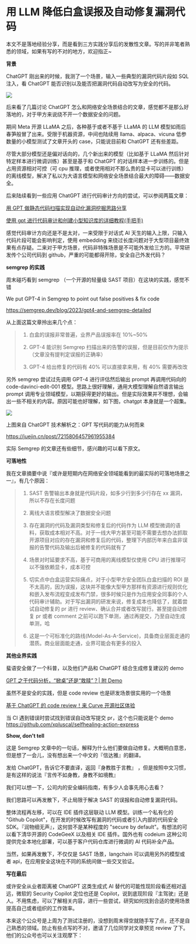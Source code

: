 # 用 LLM 降低白盒误报及自动修复漏洞代码
本文不是落地经验分享，而是看到三方实践分享后的发散性文章。写的并非笔者熟悉的领域，如果有写的不对的地方，欢迎指正~

**背景**

ChatGPT 刚出来的时候，我测了一个场景，输入一些典型的漏洞代码片段如 SQL 注入，看 ChatGPT 能否识别以及能否把漏洞代码自动改写为安全的代码。

![](https://github.com/D0n9/paper_archive/blob/main/paper/picture/2023/4/34b6717b-9d3d-4a44-8255-4dd1c5c7a0cb.png?raw=true)

后来看了几篇讨论 ChatGPT 怎么和网络安全场景结合的文章，感觉都不是那么好落地的，对于甲方来说绕不开一个数据安全的问题。

期间 Meta 开源 LLaMA 之后，各种基于或者不基于 LLaMA 的 LLM 模型如雨后春笋般冒了出来。受限于机器资源，中间也陆续用 llama、alpaca、vicuna 低参数量的小模型测试了文章开头的 case，只能说目前和 ChatGPT 还有些差距。

尽管大部分模型还是偏对话向的，几个新出来的模型（比如基于 LLaMA 然后针对特定样本进行微调训练）甚至是基于和 ChatGPT 的对话样本进一步训练的。但是占用资源相对可控（可 cpu 推理，或者使用相对不那么贵的显卡可以进行训练）的离线模型，解决了私以为大语言模型和网络安全场景结合最大的障碍——数据安全。

后来陆续看到一些应用 ChatGPT 进行代码审计方向的尝试，可以参阅两篇文章：  

[用 GPT 做静态代码扫描实现自动化漏洞挖掘思路分享](https://mp.weixin.qq.com/s?__biz=MzAxNDk0MDU2MA==&mid=2247484446&idx=1&sn=4148de7d5a598b759f30f7c5b24925f1&scene=21#wechat_redirect)

[使用 gpt 进行代码审计和创建小型知识库的详细教程(手把手)](https://mp.weixin.qq.com/s?__biz=MzA4NzA5OTYzNw==&mid=2247484294&idx=1&sn=b7539dfe053031d068cc1719d0e453c6&scene=21#wechat_redirect)

感觉代码审计方向还是不是太对，一来受限于对话式 AI 天生的输入上限，只输入代码片段可能会影响判定，使用 embedding 来绕过长度问题对于大型项目最终效果有点存疑。二来对于甲方场景，代码非特殊场景是不可能外发给三方的。平常研发传个公司代码到 github，严重的可能都得开除，安全自己外发代码？[](https://mp.weixin.qq.com/s?__biz=MzA4NzA5OTYzNw==&mid=2247484294&idx=1&sn=b7539dfe053031d068cc1719d0e453c6&scene=21#wechat_redirect)

**semgrep 的实践**

周末碰巧看到 semgrep （一个开源的轻量级 SAST 项目）在这块的实践，感觉不错

We put GPT-4 in Semgrep to point out false positives & fix code

https://semgrep.dev/blog/2023/gpt4-and-semgrep-detailed

从上面这篇文章拎出来几个点：

> 1.  白盒的误报非常普遍，业界产品误报率在 10%~50%
>     
> 2.  GPT-4 能识别 Semgrep 扫描出来的告警的误报，但是目前仅作为提示（文章没有提判定误报的正确率）
>     
> 3.  GPT-4 给出修复的代码有 40% 可以直接拿来用，有 40% 需要再改改
>     

另外 semgrep 尝试过先调用 GPT-4 进行评估然后输出 prompt 再调用代码向的 code-davinci-edit-001 模型。思路上很好理解，通用大模型理解自然语言输出 prompt 调用专业领域模型，以期获得更好的输出。但是实际效果并不理想，会输出一些不相关的内容。原因可能也好理解，如下图，chatgpt 本身就是一个超集。

![](https://github.com/D0n9/paper_archive/blob/main/paper/picture/2023/4/695995ca-3ce6-48f7-8e60-633678b24be0.jpeg?raw=true)

上图来自 ChatGPT 技术解析之：GPT 写代码的能力从何而来

https://juejin.cn/post/7215806457961955384

实际 Semgrep 的文章还有些细节，感兴趣的可以看下原文。

**可落地性**

我在文章摘要中说『或许是短期内在网络安全领域能看到的最实际的可落地场景之一』，有几个原因：

> 1.  SAST 告警输出本身就是代码片段，如多少行到多少行存在 xx 漏洞，所以不存在长度问题
>     
> 2.  离线大语言模型解决了数据安全问题
>     
> 3.  存在漏洞的代码及漏洞类型和修复后的代码作为 LLM 模型微调的语料，获取成本相对不高。对于一线大甲方甚至可能不需要去想办法抓取开源项目对应的存在漏洞和修复后的代码，整理下内部历年来白盒非误报的告警代码及输出后被修复的代码就有了
>     
> 4.  场景对时延要求不高，基于可商用的离线模型仅使用 CPU 进行推理可以不强依赖显卡，成本可控
>     
> 5.  切实点中白盒运营实际痛点，对于小型甲方安全团队白盒扫描的 ROI 是不太高的，因为误报，这块并不能像大型甲方那样有资源进行规则优化和嵌入发布流程变成发布门禁，很多时候只是作为应用安全同事的个人代码审计辅助。对于写出漏洞的研发来说，修复成本也降低了，就着尝试自动修复的 pr 进行 review、确认合并或者改写就行。甚至提自动修复 pr 或者 comment 之前可以跑下单测，通过再提交，乃至自动生成单测，哈
>     
> 6.  这是一个可标准化的路线(Model-As-A-Service)，具备商业层面走通的潜质。商业层面能走通，业界可能会有更多的投入
>     

**其他业界实践**

蜚语安全做了一个科普，以及他们产品和 ChatGPT 结合生成修复建议的 demo

[GPT 之于代码分析，“掀桌”还是“救赎”？| 附 Demo](https://mp.weixin.qq.com/s?__biz=MzI5NzI5NzY1MA==&mid=2247484852&idx=1&sn=c1c22c175f64c5631619bdabc2905706&scene=21#wechat_redirect)

虽然不是安全的实践，但是 code review 也是研发场景很实用的一个场景

[基于 ChatGPT 的 code review！来 Curve 开源社区体验](https://mp.weixin.qq.com/s?__biz=MzI5ODk5ODI4Nw==&mid=2247531389&idx=1&sn=c21651d3e020592b4d64d33d00ffc061&scene=21#wechat_redirect)

当 CI 遇到错误时尝试找到错误自动改写提交 pr，这个也只能说是个 demo https://github.com/xpluscal/selfhealing-action-express

**Show, don't tell**

这是 Semgrep 文章中的一句话，解释为什么他们要做自动修复。大概明白意思，但是想了一会儿，没有想出来一个中文的『信达雅』的翻译。

发给 ChatGPT，告诉它不要直译，返回『身教胜于言教』 ，但是按照中文习惯，是有这样的说法『言传不如身教，身教不如境教』

我们可以想一下，公司内的安全编码指南，有多少人会事先用心去看？

我们思路可以再发散下，不止局限于解决 SAST 的误报和自动修复漏洞代码。

整体流程再左移，可以在 IDE 插件这层联动 LLM 模型。训练一个私有化的 "Github Copilot"，在开发的时候改写有漏洞的代码或者引入内部的代码安全 SDK。『润物细无声』，这何尝不是某种程度的 "secure by default"。有想法的可以看下清华开源的 CodeGeeX 以及相关 IDE 插件。国外也有 codeium 这种公司提供完全本地化部署，可以基于客户代码仓库进行微调的 AI 代码补全产品。

当然，如果再发散下，不仅仅是 SAST 场景，langchain 可以调用另外的模型或者 api，在应用安全这块在不同的系统间做一些交叉验证。

**写在最后**

或许安全从业者距离被 ChatGPT 这类生成式 AI 替代的可能性现阶段看还相对遥远，微软的 Security Copilot 定位也还是 Copilot，说到底现阶段『主驾驶』还是人。不用焦虑，可以了解相关内容，进行一些尝试，研究如何找到合适的使用场景提高自己或者组织的工作效率。

本来这个公众号是上周为了测试注册的，没想到周末得空就随手写了点，还不是自己熟悉的领域。防止有些点写的不对，邀请了几位同学对文章预览 review 了下。他们的公众号也可以关注观摩下：